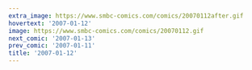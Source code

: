 ```yaml
---
extra_image: https://www.smbc-comics.com/comics/20070112after.gif
hovertext: '2007-01-12'
image: https://www.smbc-comics.com/comics/20070112.gif
next_comic: '2007-01-13'
prev_comic: '2007-01-11'
title: '2007-01-12'
---
```



